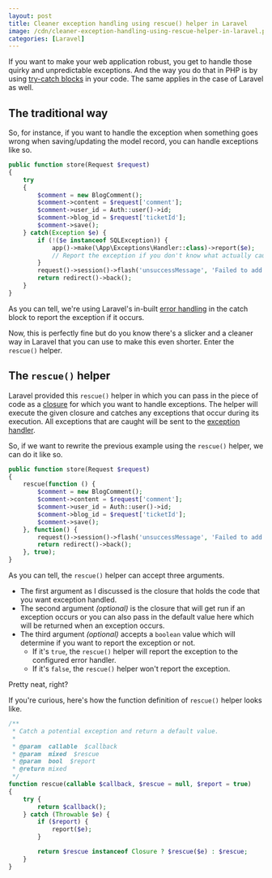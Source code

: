 ```yaml
---
layout: post
title: Cleaner exception handling using rescue() helper in Laravel
image: /cdn/cleaner-exception-handling-using-rescue-helper-in-laravel.png
categories: [Laravel]
---
```


If you want to make your web application robust, you get to handle those quirky and unpredictable exceptions. And the way you do that in PHP is by using [try-catch blocks](https://www.php.net/manual/en/language.exceptions.php) in your code. The same applies in the case of Laravel as well.

## The traditional way

So, for instance, if you want to handle the exception when something goes wrong when saving/updating the model record, you can handle exceptions like so.

```php
public function store(Request $request)
{  
    try   
    {  
        $comment = new BlogComment();  
        $comment->content = $request['comment'];  
        $comment->user_id = Auth::user()->id;  
        $comment->blog_id = $request['ticketId'];  
        $comment->save(); 
    } catch(Exception $e) { 
        if (!($e instanceof SQLException)) {
            app()->make(\App\Exceptions\Handler::class)->report($e); 
            // Report the exception if you don't know what actually caused it
        }
        request()->session()->flash('unsuccessMessage', 'Failed to add comment.');  
        return redirect()->back();
    }
}
```

As you can tell, we're using Laravel's in-built [error handling](https://laravel.com/docs/8.x/errors) in the catch block to report the exception if it occurs. 

Now, this is perfectly fine but do you know there's a slicker and a cleaner way in Laravel that you can use to make this even shorter. Enter the `rescue()` helper.

## The `rescue()` helper

Laravel provided this `rescue()` helper in which you can pass in the piece of code as a [closure](https://www.php.net/manual/en/class.closure.php) for which you want to handle exceptions. The helper will execute the given closure and catches any exceptions that occur during its execution. All exceptions that are caught will be sent to the [exception handler](https://laravel.com/docs/8.x/errors#the-exception-handler).

So, if we want to rewrite the previous example using the `rescue()` helper, we can do it like so.

```php
public function store(Request $request)
{
    rescue(function () {
        $comment = new BlogComment();  
        $comment->content = $request['comment'];  
        $comment->user_id = Auth::user()->id;  
        $comment->blog_id = $request['ticketId'];  
        $comment->save();
    }, function() {
        request()->session()->flash('unsuccessMessage', 'Failed to add comment.');  
        return redirect()->back();
    }, true);
}
```

As you can tell, the `rescue()` helper can accept three arguments.

- The first argument as I discussed is the closure that holds the code that you want exception handled.
- The second argument *(optional)* is the closure that will get run if an exception occurs or you can also pass in the default value here which will be returned when an exception occurs.
- The third argument *(optional)* accepts a `boolean` value which will determine if you want to report the exception or not.
  - If it's `true`, the `rescue()` helper will report the exception to the configured error handler.
  - If it's `false`, the `rescue()` helper won't report the exception.

Pretty neat, right?

If you're curious, here's how the function definition of `rescue()` helper looks like.

```php
/**
 * Catch a potential exception and return a default value.
 *
 * @param  callable  $callback
 * @param  mixed  $rescue
 * @param  bool  $report
 * @return mixed
 */
function rescue(callable $callback, $rescue = null, $report = true)
{
    try {
        return $callback();
    } catch (Throwable $e) {
        if ($report) {
            report($e);
        }

        return $rescue instanceof Closure ? $rescue($e) : $rescue;
    }
}
```